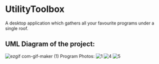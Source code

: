 # UtilityToolbox
 A desktop application which gathers all your favourite programs under a single roof.
 ## UML Diagram of the project: 
 
![ezgif com-gif-maker (1)](https://github.com/sertaci/Utility-Toolbox/assets/74237094/88ce8bb1-a80a-47a6-860f-3a0889a05808)
Program Photos:
![1](https://github.com/sertaci/Utility-Toolbox/assets/74237094/e24e89e7-b90d-4b4e-99e5-a8f835a5eb89)
![4](https://github.com/sertaci/Utility-Toolbox/assets/74237094/a317cfdd-87c7-4e83-b8ad-9c0b71989cdf)
![5](https://github.com/sertaci/Utility-Toolbox/assets/74237094/f849e1ec-6114-4061-90cb-2a184955609e)
